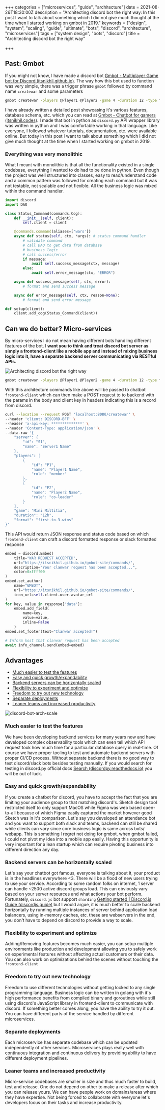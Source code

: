 +++
categories = ["microservices", "guide", "architecture"]
date = 2021-08-26T18:30:00Z
description = "Architecting discord bot the right way: In this post I want to talk about something which I did not give much thought at the time when I started working on gmbot in 2019."
keywords = ["design", "system", "scaling", "guide", "ultimate", "bots", "discord", "architecture", "microservices"]
tags = ["system design", "bots", "discord"]
title = "Architecting discord bot the right way"

+++
## Past: Gmbot

If you might not know, I have made a discord bot [Gmbot - Multiplayer Game bot for Discord (itsnikhil.github.io)](https://itsnikhil.github.io/gmbot-site/). The way how this bot used to function was very simple, there was a trigger phrase `gmbot` followed by command name `createwar` and some parameters

```bash
gmbot createwar -players @Player1 @Player2 -game 4 -duration 12 -type ft3
```

I have already written a detailed post showcasing it's various features, database schema, etc. which you can read at [Gmbot - Chatbot for gamers (itsnikhil.codes)](https://www.itsnikhil.codes/projects/gmbot/). I made that bot in python as `discord.py` API wrapper library was written in python and I was comfortable working in that language. Like everyone, I followed whatever tutorials, documentation, etc. were available online. But today in this post I want to talk about something which I did not give much thought at the time when I started working on gmbot in 2019.

### Everything was very monolithic

What I meant with monolithic is that all the functionality existed in a single codebase, everything I wanted to do had to be done in python. Even though the project was well structured into classes, easy to read/understand code and a common pattern was followed for creating each command but it was not testable, not scalable and not flexible. All the business logic was mixed within the command handler.

```py
import discord
import DAO

class Status_Command(commands.Cog):
    def __init__(self, client):
        self.client = client

    @commands.command(aliases=['wars'])
    async def status(self, ctx, *args): # status command handler
        # validate command
        # call DAO to get data from database
        # business logic
        # call success/error
        if message:
            await self.success_message(ctx, message)
        else:
            await self.error_message(ctx, "ERROR")

    async def success_message(self, ctx, error):
        # format and send success message

    async def error_message(self, ctx, reason=None):
        # format and send error message

def setup(client):
	client.add_cog(Status_Command(client))
```

## Can we do better? Micro-services

By micro-services I do not mean having different bots handling different features of the bot. **I want you to think and treat discord bot server as simply a frontend-client like a mobile app and instead of mixing business logic into it, have a separate backend server communicating via RESTful APIs.**

![Architecting discord bot the right way](/blog/img/discord-bot-arch.jpg)

```bash
gmbot createwar -players @Player1 @Player2 -game 4 -duration 12 -type ft3
```

With this architecture commands like above will be passed to chatbot `frontend-client` which can then make a POST request to to backend with the params in the body and client key in headers indicating this is a record from discord.

```bash
curl --location --request POST 'localhost:8080/createwar' \
--header 'client: DISCORD-BFF' \
--header 'x-api-key: **************' \
--header 'Content-Type: application/json' \
--data-raw '{
    "server": {
        "id": "S1",
        "name": "Server1 Name"
    },
    "players": [
        {
            "id": "P1",
            "name": "Player1 Name",
            "role": "member"
        },
        {
            "id": "P2",
            "name": "Player2 Name",
            "role": "co-leader"
        }
    ],
    "game": "Mini Miltitia",
    "duration": "12h",
    "format": "first-to-3-wins"
}'
```

This API would return JSON response and status code based on which `frontend-client` can craft a discord formatted response or slack formatted response

```py
embed = discord.Embed(
	title="WAR REQUEST ACCEPTED",
	url="https://itsnikhil.github.io/gmbot-site/commands/",
	description="Your clanwar request has been accepted...",
	color=0xffff00
)
embed.set_author(
	name="GMBOT",
	url="https://itsnikhil.github.io/gmbot-site/commands/",
	icon_url=self.client.user.avatar_url
)
for key, value in response["data"]:
    embed.add_field(
    	name=key,
    	value=value,
    	inline=False
    )
embed.set_footer(text="Clanwar accepted!")

# Inform host that clanwar request has been accepted
await info_channel.send(embed=embed)
```

## Advantages

* [Much easier to test the features](#much-easier-to-test-the-features)
* [Easy and quick growth/expandability](#easy-and-quick-growth/expandability)
* [Backend servers can be horizontally scaled](#backend-servers-can-be-horizontally-scaled)
* [Flexibility to experiment and optimize](#flexibility-to-experiment-and-optimize)
* [Freedom to try out new technology](#freedom-to-try-out-new-technology)
* [Separate deployments](#\[separate-deployments)
* [Leaner teams and increased productivity](#leaner-teams-and-increased-productivity)

![discord-bot-arch-scale](/blog/img/discord-bot-arch-scale-1.jpg)

### Much easier to test the features

We have been developing backend services for many years now and have developed complex observability tools which can even tell which API request took how much time for a particular database query in real-time. Of course we have proper tooling to test and automate backend servers with proper CI/CD process. Without separate backend there is no good way to test discord/slack bots besides testing manually. If you would search for testing in discord.py official docs [Search (discordpy.readthedocs.io)](https://discordpy.readthedocs.io/en/stable/search.html?q=testing) you will be out of luck.

### Easy and quick growth/expandability

If you create a chatbot for discord, you have to accept the fact that you are limiting your audience group to that matching discord's. Sketch design tool restricted itself to only support MacOS while Figma was web based open-to-all because of which Figma easily captured the market however good Sketch was in it's comparison. Let's say you developed an attendance bot and you want to support both slack and teams, backend can still be shared while clients can vary since core business logic is same across bots/ webapp. This is something I regret not doing for gmbot, when gmbot failed, I could not pivot my idea into a mobile app easily. Having this opportunity is very important for a lean startup which can require pivoting business into different direction any day.

### Backend servers can be horizontally scaled

Let's say your chatbot got famous, everyone is talking about it, your product is in the headlines everywhere <3. There will be a flood of new users trying to use your service. According to some random folks on internet, 1 server can handle \~2500 active discord groups load. This can obviously vary based on your server resources and what actions your bot perform. Fortunately, `discord.js` bot support `sharding` [Getting started | Discord.js Guide (discordjs.guide)](https://discordjs.guide/sharding/#when-to-shard) but I would argue, it is much better to scale backend horizontally by running multiple instances of server behind application load balancers, using in-memory caches, etc. these are webservers in the end, you don't have to depend on discord to provide a way to scale.

### Flexibility to experiment and optimize

Adding/Removing features becomes much easier, you can setup multiple environments like production and development allowing you to safely work on experimental features without affecting actual customers or their data. You can also work on optimizations behind the scenes without touching the `frontend-client`

### Freedom to try out new technology

Freedom to use different technologies without getting locked to any single programming language. Business logic can be written in golang with it's high performance benefits from compiled binary and goroutines while still using discord's JavaScript library in frontend-client to communicate with discord. If something better comes along, you have the ability to try it out. You can have different parts of the service handled by different microservices.

### Separate deployments

Each microservice has separate codebase which can be updated independently of other services. Microservices plays really well with continuous integration and continuous delivery by providing ability to have different deployment pipelines.

### Leaner teams and increased productivity

Micro-service codebases are smaller in size and thus much faster to build, test and release. One do not depend on other to make a release after which you can release yours. We can have people work on domains/areas where they have expertise. Not being forced to collaborate with everyone let's developers focus on their tasks and increase productivity.